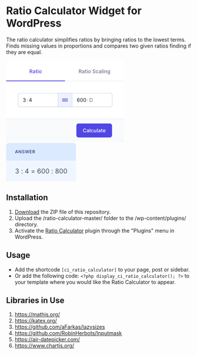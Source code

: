 # Ratio Calculator Widget for WordPress

The ratio calculator simplifies ratios by bringing ratios to the lowest terms. Finds missing values in proportions and compares two given ratios finding if they are equal.

![Ratio Calculator Input Form](/assets/images/screenshot-1.png "Ratio Calculator Input Form")
![Ratio Calculator Calculation Results](/assets/images/screenshot-2.png "Ratio Calculator Calculation Results")

## Installation

1. [Download](https://github.com/pub-calculator-io/age-calculator/archive/refs/heads/master.zip) the ZIP file of this repository.
2. Upload the /ratio-calculator-master/ folder to the /wp-content/plugins/ directory.
3. Activate the [Ratio Calculator](https://www.calculator.io/ratio-calculator/ "Ratio Calculator Homepage") plugin through the "Plugins" menu in WordPress.

## Usage
* Add the shortcode `[ci_ratio_calculator]` to your page, post or sidebar.
* Or add the following code: `<?php display_ci_ratio_calculator(); ?>` to your template where you would like the Ratio Calculator to appear.

## Libraries in Use
1. https://mathjs.org/
2. https://katex.org/
3. https://github.com/aFarkas/lazysizes
4. https://github.com/RobinHerbots/Inputmask
5. https://air-datepicker.com/
6. https://www.chartjs.org/
